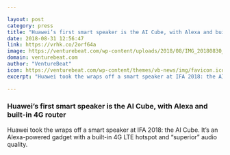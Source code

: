 ```yaml
---

layout: post
category: press
title: "Huawei’s first smart speaker is the AI Cube, with Alexa and built-in 4G router"
date: 2018-08-31 12:56:47
link: https://vrhk.co/2orf64a
image: https://venturebeat.com/wp-content/uploads/2018/08/IMG_20180830_095615.jpg?fit=4032%2C3024&strip=all
domain: venturebeat.com
author: "VentureBeat"
icon: https://venturebeat.com/wp-content/themes/vb-news/img/favicon.ico
excerpt: "Huawei took the wraps off a smart speaker at IFA 2018: the AI Cube. It’s an Alexa-powered gadget with a built-in 4G LTE hotspot and “superior” audio quality."

---
```


### Huawei’s first smart speaker is the AI Cube, with Alexa and built-in 4G router

Huawei took the wraps off a smart speaker at IFA 2018: the AI Cube. It’s an Alexa-powered gadget with a built-in 4G LTE hotspot and “superior” audio quality.